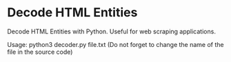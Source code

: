 # Decode HTML Entities

Decode HTML Entities with Python. Useful for web scraping applications.

Usage: python3 decoder.py file.txt (Do not forget to change the name of the file in the source code)
